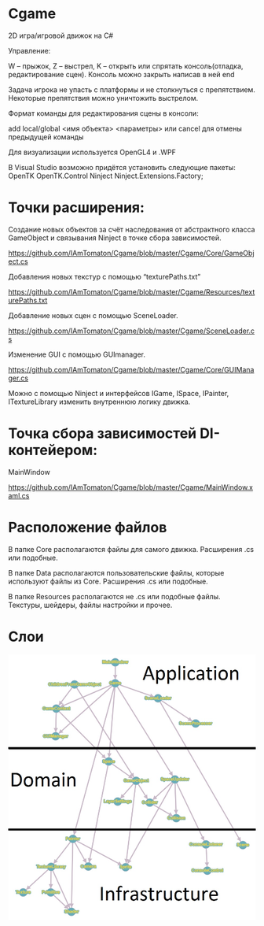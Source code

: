 # Cgame

2D игра/игровой движок на C#

Управление: 

W – прыжок, Z – выстрел, 
K – открыть или спрятать консоль(отладка, редактирование сцен). 
Консоль можно закрыть написав в ней end

Задача игрока не упасть с платформы и не столкнуться с препятствием. Некоторые препятствия можно уничтожить выстрелом.

Формат команды для редактирования сцены в консоли:

add local/global <имя объекта> <параметры> или cancel для отмены предыдущей команды

Для визуализации используется OpenGL4 и .WPF

В Visual Studio возможно придётся установить следующие пакеты: 
OpenTK 
OpenTK.Control 
Ninject 
Ninject.Extensions.Factory;


# Точки раcширения:

Создание новых объектов за счёт наследования от абстрактного класса GameObject и связывания Ninject в точке сбора зависимостей.

https://github.com/IAmTomaton/Cgame/blob/master/Cgame/Core/GameObject.cs

Добавления новых текстур c помощью “texturePaths.txt” 

https://github.com/IAmTomaton/Cgame/blob/master/Cgame/Resources/texturePaths.txt

Добавление новых сцен с помощью SceneLoader.

https://github.com/IAmTomaton/Cgame/blob/master/Cgame/SceneLoader.cs

Изменение GUI с помощью GUImanager.

https://github.com/IAmTomaton/Cgame/blob/master/Cgame/Core/GUIManager.cs

Можно с помощью Ninject и интерфейсов IGame, ISpace, IPainter, ITextureLibrary изменить внутреннюю логику движка.
	
# Точка сбора зависимостей DI-контейером: 

MainWindow

https://github.com/IAmTomaton/Cgame/blob/master/Cgame/MainWindow.xaml.cs

# Расположение файлов

В папке Core располагаются файлы для самого движка. Расширения .cs или подобные. 

В папке Data располагаются пользовательские файлы, которые используют файлы из Core. Расширения .cs или подобные. 

В папке Resources располагаются не .cs или подобные файлы. Текстуры, шейдеры, файлы настройки и прочее.

# Слои
![DDD](https://github.com/IAmTomaton/Cgame/blob/master/DDD.jpg)

